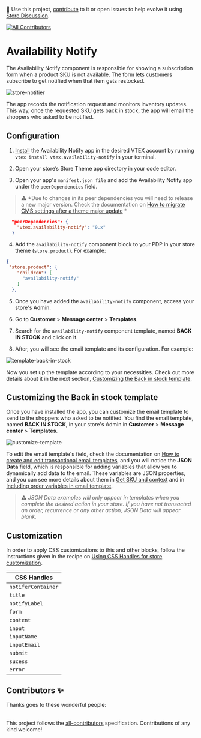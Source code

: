 📢 Use this project, [contribute](https://github.com/vtex-apps/reviews-and-ratings) to it or open issues to help evolve it using [Store Discussion](https://github.com/vtex-apps/store-discussion).

<!-- ALL-CONTRIBUTORS-BADGE:START - Do not remove or modify this section -->

[![All Contributors](https://img.shields.io/badge/all_contributors-2-orange.svg?style=flat-square)](#contributors-)

<!-- ALL-CONTRIBUTORS-BADGE:END -->

# Availability Notify

The Availability Notify component is responsible for showing a subscription form when a product SKU is not available. The form lets customers subscribe to get notified when that item gets restocked. 


![store-notifier](https://user-images.githubusercontent.com/67270558/132012045-06c65073-2692-4827-b08a-7be5730b6422.png)


The app records the notification request and monitors inventory updates. This way, once the requested SKU gets back in stock, the app will email the shoppers who asked to be notified.

## Configuration

1. [Install](https://developers.vtex.com/vtex-developer-docs/docs/vtex-io-documentation-installing-an-app) the Availability Notify app in the desired VTEX account by running `vtex install vtex.availability-notify` in your terminal.

2. Open your store’s Store Theme app directory in your code editor.

3. Open your app's `manifest.json file` and add the Availability Notify app under the `peerDependencies` field.
>⚠️ *Due to changes in its peer dependencies you will need to release a new major version. Check the documentation on [How to migrate CMS settings after a theme major update](https://developers.vtex.com/vtex-developer-docs/docs/vtex-io-documentation-migrating-cms-settings-after-major-update) *

```json
  "peerDependencies": {
    "vtex.availability-notify": "0.x"
  }
```
4. Add the `availability-notify` component block to your PDP in your store theme (`store.product`). For example:

```json
{
 "store.product": {
    "children": [
      "availability-notify"
    ]
  },

```

5. Once you have added the `availability-notify` component, access your store's Admin.

7. Go to **Customer** > **Message center** > **Templates**.

9. Search for the `availability-notify` component template, named **BACK IN STOCK** and click on it.

11. After, you will see the email template and its configuration. For example:


![template-back-in-stock](https://user-images.githubusercontent.com/67270558/131547198-a4eb3f0e-5a20-4e63-9f1f-d3bb312fa621.gif)


Now you set up the template according to your necessities. Check out more details about it in the next section, [Customizing the Back in stock template](#customizing-the-back-in-stock-template).

## Customizing the Back in stock template
Once you have installed the app, you can customize the email template to send to the shoppers who asked to be notified. You find the email template, named **BACK IN STOCK**, in your store's Admin in **Customer** > **Message center** > **Templates**.

![customize-template](https://user-images.githubusercontent.com/67270558/132258032-456a7d21-2f86-4445-98e1-ee727dadb967.png)

To edit the email template's field, check the documentation on [How to create and edit transactional email templates](https://help.vtex.com/en/tracks/transactional-emails--6IkJwttMw5T84mlY9RifRP/335JZKUYgvYlGOJgvJYxRO), and you will notice the **JSON Data** field, which is responsible for adding variables that allow you to dynamically add data to the email. These variables are JSON properties, and you can see more details about them in [Get SKU and context](https://developers.vtex.com/vtex-rest-api/reference/catalog-api-sku#catalog-api-get-sku-context) and in [Including order variables in email template](https://help.vtex.com/en/tracks/transactional-emails--6IkJwttMw5T84mlY9RifRP/fLMUCPArCYB9vcTZEZ6bi).

>⚠️ *JSON Data examples will only appear in templates when you complete the desired action in your store. If you have not transacted an order, recurrence or any other action, JSON Data will appear blank.*

## Customization

In order to apply CSS customizations to this and other blocks, follow the instructions given in the recipe on [Using CSS Handles for store customization](https://vtex.io/docs/recipes/style/using-css-handles-for-store-customization).

| CSS Handles             |
| ----------------------- |
| `notiferContainer`|
| `title`       |
| `notifyLabel`|
| `form`      |
| `content`   |
| `input`     |
| `inputName` |
| `inputEmail`|
| `submit`  |
| `sucess`  |
| `error`   |


## Contributors ✨

Thanks goes to these wonderful people:

<!-- ALL-CONTRIBUTORS-LIST:START - Do not remove or modify this section -->
<!-- prettier-ignore-start -->
<!-- markdownlint-disable -->
<table>
  <tr>
  </tr>
</table>

<!-- markdownlint-enable -->
<!-- prettier-ignore-end -->

<!-- ALL-CONTRIBUTORS-LIST:END -->

This project follows the [all-contributors](https://github.com/all-contributors/all-contributors) specification. Contributions of any kind welcome!

<!-- DOCS-IGNORE:end -->
